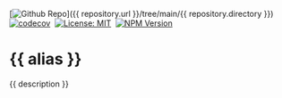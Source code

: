 [![Github Repo](https://img.shields.io/badge/GITHUB-REPO-0?logo=github)]({{ repository.url }}/tree/main/{{ repository.directory }})&nbsp;
[![codecov](https://codecov.io/gh/dumlj/dumlj-build/graph/badge.svg?token=ELV5W1H0C0)](https://codecov.io/gh/dumlj/dumlj-build)&nbsp;
[![License: MIT](https://img.shields.io/badge/License-MIT-yellow.svg)](https://opensource.org/licenses/MIT)&nbsp;
<a href="https://www.npmjs.com/package/{{ name }}"><picture><source src="https://badge.fury.io/js/{{ name }}.svg"><img src="https://img.shields.io/badge/NPM-Unpublished-e74c3c" alt="NPM Version"></picture></a>&nbsp;

# {{ alias }}

{{ description }}
